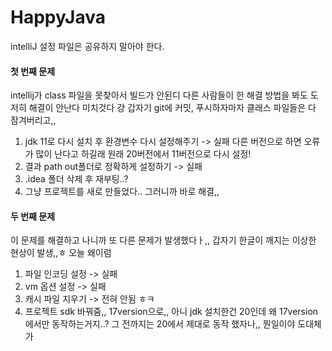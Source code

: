# HappyJava
intelliJ 설정 파일은 공유하지 말아야 한다.

#### 첫 번째 문제 
intellij가 class 파일을 못찾아서 빌드가 안된디 
다른 사람들이 한 해결 방법을 봐도 도저히 해결이 안난다 미치것다
걍 갑자기 git에 커밋, 푸시하자마자 클래스 파일들은 다 잠겨버리고,, 

1. jdk 11로 다시 설치 후 환경변수 다시 설정해주기 -> 실패
다른 버전으로 하면 오류가 많이 난다고 하길래 원래 20버전에서 11버전으로 다시 설정!
3. 결과 path out폴더로 정확하게 설정하기 -> 실패
4. .idea 폴더 삭제 후 재부팅..?
5. 그냥 프로젝트를 새로 만들었다..
   그러니까 바로 해결,,

#### 두 번째 문제
이 문제를 해결하고 나니까 또 다른 문제가 발생했다ㅏ,, 
갑자기 한글이 깨지는 이상한 현상이 발생,,ㅎ 오늘 왜이럼
1. 파일 인코딩 설정 -> 실패
2. vm 옵션 설정 -> 실패
3. 캐시 파일 지우기 -> 전혀 안됨 ㅎㅋ
4. 프로젝트 sdk 바꿔줌,, 17version으로,,
아니 jdk 설치한건 20인데 왜 17version 에서만 동작하는거지..?
그 전까지는 20에서 제대로 동작 했자나,, 뭔일이야 도대체가

